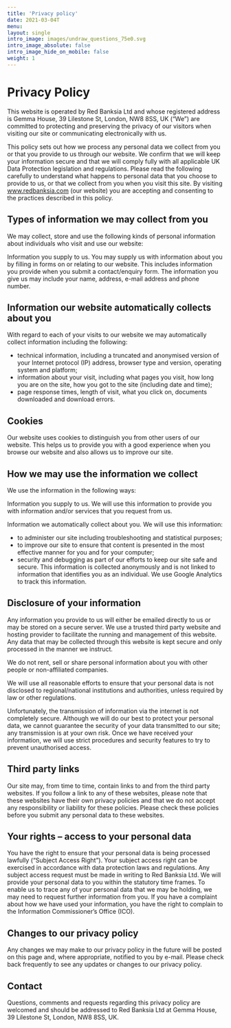 ```yaml
---
title: 'Privacy policy'
date: 2021-03-04T
menu:
layout: single
intro_image: images/undraw_questions_75e0.svg
intro_image_absolute: false
intro_image_hide_on_mobile: false
weight: 1
---
```


# Privacy Policy

This website is operated by Red Banksia Ltd and whose registered address is Gemma House, 39 Lilestone St, London, NW8 8SS, UK (“We”) are committed to protecting and preserving the privacy of our visitors when visiting our site or communicating electronically with us.

This policy sets out how we process any personal data we collect from you or that you provide to us through our website. We confirm that we will keep your information secure and that we will comply fully with all applicable UK Data Protection legislation and regulations. Please read the following carefully to understand what happens to personal data that you choose to provide to us, or that we collect from you when you visit this site. By visiting www.redbanksia.com (our website) you are accepting and consenting to the practices described in this policy.

## Types of information we may collect from you

We may collect, store and use the following kinds of personal information about individuals who visit and use our website:

Information you supply to us. You may supply us with information about you by filling in forms on or relating to our website. This includes information you provide when you submit a contact/enquiry form. The information you give us may include your name, address, e-mail address and phone number.

## Information our website automatically collects about you

With regard to each of your visits to our website we may automatically collect information including the following:

- technical information, including a truncated and anonymised version of your Internet protocol (IP) address, browser type and version, operating system and platform;
- information about your visit, including what pages you visit, how long you are on the site, how you got to the site (including date and time);
- page response times, length of visit, what you click on, documents downloaded and download errors.

## Cookies

Our website uses cookies to distinguish you from other users of our website. This helps us to provide you with a good experience when you browse our website and also allows us to improve our site.

## How we may use the information we collect

We use the information in the following ways:

Information you supply to us.
We will use this information to provide you with information and/or services that you request from us.

Information we automatically collect about you.
We will use this information:

- to administer our site including troubleshooting and statistical purposes;
- to improve our site to ensure that content is presented in the most effective manner for you and for your computer;
- security and debugging as part of our efforts to keep our site safe and secure.
This information is collected anonymously and is not linked to information that identifies you as an individual. We use Google Analytics to track this information.

## Disclosure of your information

Any information you provide to us will either be emailed directly to us or may be stored on a secure server. We use a trusted third party website and hosting provider to facilitate the running and management of this website. Any data that may be collected through this website is kept secure and only processed in the manner we instruct.

We do not rent, sell or share personal information about you with other people or non-affiliated companies.

We will use all reasonable efforts to ensure that your personal data is not disclosed to regional/national institutions and authorities, unless required by law or other regulations.

Unfortunately, the transmission of information via the internet is not completely secure. Although we will do our best to protect your personal data, we cannot guarantee the security of your data transmitted to our site; any transmission is at your own risk. Once we have received your information, we will use strict procedures and security features to try to prevent unauthorised access.

## Third party links

Our site may, from time to time, contain links to and from the third party websites. If you follow a link to any of these websites, please note that these websites have their own privacy policies and that we do not accept any responsibility or liability for these policies. Please check these policies before you submit any personal data to these websites.

## Your rights – access to your personal data

You have the right to ensure that your personal data is being processed lawfully (“Subject Access Right”). Your subject access right can be exercised in accordance with data protection laws and regulations. Any subject access request must be made in writing to Red Banksia Ltd. We will provide your personal data to you within the statutory time frames. To enable us to trace any of your personal data that we may be holding, we may need to request further information from you. If you have a complaint about how we have used your information, you have the right to complain to the Information Commissioner’s Office (ICO).

## Changes to our privacy policy

Any changes we may make to our privacy policy in the future will be posted on this page and, where appropriate, notified to you by e-mail. Please check back frequently to see any updates or changes to our privacy policy.

## Contact

Questions, comments and requests regarding this privacy policy are welcomed and should be addressed to Red Banksia Ltd at Gemma House, 39 Lilestone St, London, NW8 8SS, UK.

